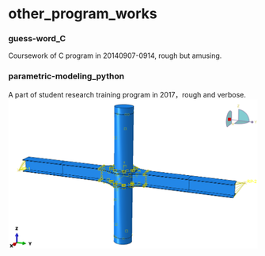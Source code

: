 # other_program_works
### guess-word_C
Coursework of C program in 20140907-0914, rough but amusing.
### parametric-modeling_python
A part of student research training program in 2017，rough and verbose.
![1](https://github.com/lbhsgithub/other_program_works/blob/master/CFST.png)
